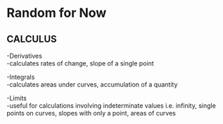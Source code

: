 # Random for Now

## CALCULUS
-Derivatives  
  -calculates rates of change, slope of a single point  

-Integrals  
  -calculates areas under curves, accumulation of a quantity  

-Limits  
  -useful for calculations involving indeterminate values i.e. infinity, single points on curves, slopes with only a point, areas of curves

